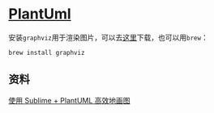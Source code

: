 # [PlantUml](http://plantuml.com/starting.html)




安装`graphviz`用于渲染图片，可以去[这里](http://www.graphviz.org/Download..php)下载，也可以用`brew`：    

```
brew install graphviz
```



## 资料
[使用 Sublime + PlantUML 高效地画图
](http://www.jianshu.com/p/e92a52770832)